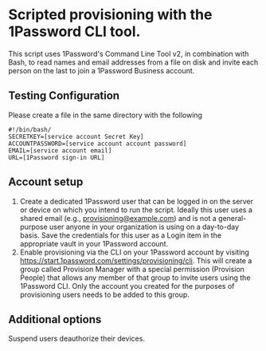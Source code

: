 # Scripted provisioning with the 1Password CLI tool. 

This script uses 1Password's Command Line Tool v2, in combination with Bash, to read names and email addresses from a file on disk and invite each person on the last to join a 1Password Business account. 

## Testing Configuration
Please create a file in the same directory with the following
```
#!/bin/bash/
SECRETKEY=[service account Secret Key]
ACCOUNTPASSWORD=[service account account password]
EMAIL=[service account email]
URL=[1Password sign-in URL]
```

## Account setup
1. Create a dedicated 1Password user that can be logged in on the server or device on which you intend to run the script. Ideally this user uses a shared email (e.g., provisioning@example.com) and is not a general-purpose user anyone in your organization is using on a day-to-day basis. Save the credentials for this user as a Login item in the appropriate vault in your 1Password account. 
2. Enable provisioning via the CLI on your 1Password account by visiting https://start.1password.com/settings/provisioning/cli. This will create a group called Provision Manager with a special permission (Provision People) that allows any member of that group to invite users using the 1Password CLI. Only the account you created for the purposes of provisioning users needs to be added to this group. 



## Additional options
Suspend users
deauthorize their devices. 